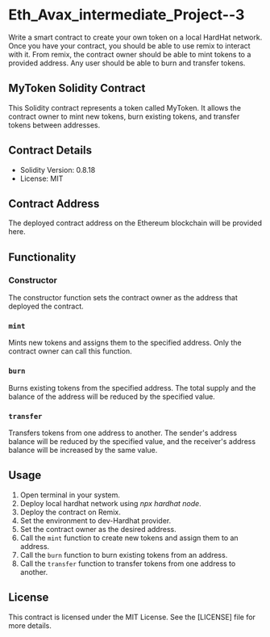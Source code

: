 # Eth_Avax_intermediate_Project--3
Write a smart contract to create your own token on a local HardHat network. Once you have your contract, you should be able to use remix to interact with it. From remix, the contract owner should be able to mint tokens to a provided address. Any user should be able to burn and transfer tokens.
## MyToken Solidity Contract

This Solidity contract represents a token called MyToken. It allows the contract owner to mint new tokens, burn existing tokens, and transfer tokens between addresses.

## Contract Details

- Solidity Version: 0.8.18
- License: MIT

## Contract Address

The deployed contract address on the Ethereum blockchain will be provided here.

## Functionality

### Constructor

The constructor function sets the contract owner as the address that deployed the contract.

### `mint`

Mints new tokens and assigns them to the specified address. Only the contract owner can call this function.

### `burn`

Burns existing tokens from the specified address. The total supply and the balance of the address will be reduced by the specified value.

### `transfer`

Transfers tokens from one address to another. The sender's address balance will be reduced by the specified value, and the receiver's address balance will be increased by the same value.

## Usage

1. Open terminal in your system.
2. Deploy local hardhat network using *npx hardhat node*.
3. Deploy the contract on Remix.
4. Set the environment to dev-Hardhat provider.
5. Set the contract owner as the desired address.
6. Call the `mint` function to create new tokens and assign them to an address.
7. Call the `burn` function to burn existing tokens from an address.
8. Call the `transfer` function to transfer tokens from one address to another.

## License

This contract is licensed under the MIT License. See the [LICENSE] file for more details.
